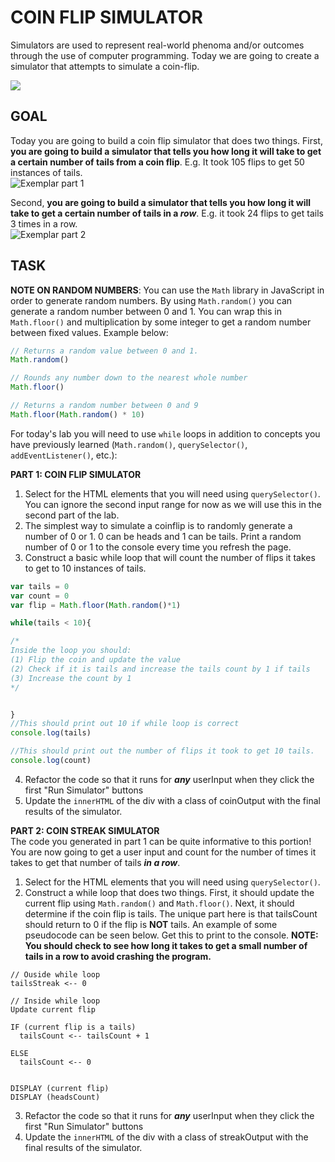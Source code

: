 COIN FLIP SIMULATOR
=================
Simulators are used to represent real-world phenoma and/or outcomes through the use of computer programming. Today we are going to create a simulator that attempts to simulate a coin-flip.

![](https://media.giphy.com/media/10bv4HhibS9nZC/giphy.gif)

GOAL
------------
Today you are going to build a coin flip simulator that does two things. First, **you are going to build a simulator that tells you how long it will take to get a certain number of tails from a coin flip**. E.g. It took 105 flips to get 50 instances of tails.  
![Exemplar part 1](https://media.giphy.com/media/lMBwBnupOq0luDMwhn/giphy.gif)

Second, **you are going to build a simulator that tells you how long it will take to get a certain number of tails in a *row***. E.g. it took 24 flips to get tails 3 times in a row.  
![Exemplar part 2](https://media.giphy.com/media/Qa5F17uDi7LFTyHiMy/giphy.gif)

TASK
------------
**NOTE ON RANDOM NUMBERS**: You can use the `Math` library in JavaScript in order to generate random numbers. By using `Math.random()` you can generate a random number between 0 and 1. You can wrap this in `Math.floor()` and multiplication by some integer to get a random number between fixed values. Example below: 
```javascript
// Returns a random value between 0 and 1.
Math.random()

// Rounds any number down to the nearest whole number
Math.floor()

// Returns a random number between 0 and 9
Math.floor(Math.random() * 10)
```

For today's lab you will need to use `while` loops in addition to concepts you have previously learned (`Math.random()`, `querySelector()`, `addEventListener()`, etc.):

**PART 1: COIN FLIP SIMULATOR**  
1. Select for the HTML elements that you will need using `querySelector()`. You can ignore the second input range for now as we will use this in the second part of the lab.
2. The simplest way to simulate a coinflip is to randomly generate a number of 0 or 1. 0 can be heads and 1 can be tails. Print a random number of 0 or 1 to the console every time you refresh the page.
3. Construct a basic while loop that will count the number of flips it takes to get to 10 instances of tails. 
```javascript
var tails = 0
var count = 0
var flip = Math.floor(Math.random()*1)

while(tails < 10){

/*
Inside the loop you should: 
(1) Flip the coin and update the value
(2) Check if it is tails and increase the tails count by 1 if tails
(3) Increase the count by 1 
*/


}
//This should print out 10 if while loop is correct
console.log(tails)

//This should print out the number of flips it took to get 10 tails.
console.log(count)
```
4. Refactor the code so that it runs for ***any*** userInput when they click the first "Run Simulator" buttons
5. Update the `innerHTML` of the div with a class of coinOutput with the final results of the simulator.

**PART 2: COIN STREAK SIMULATOR**  
The code you generated in part 1 can be quite informative to this portion! You are now going to get a user input and count for the number of times it takes to get that number of tails ***in a row***.
1. Select for the HTML elements that you will need using `querySelector()`. 
2. Construct a while loop that does two things. First, it should update the current flip using `Math.random()` and `Math.floor()`. Next, it should determine if the coin flip is tails. The unique part here is that tailsCount should return to 0 if the flip is **NOT** tails. An example of some pseudocode can be seen below. Get this to print to the console. **NOTE: You should check to see how long it takes to get a small number of tails in a row to avoid crashing the program.**
```
// Ouside while loop
tailsStreak <-- 0

// Inside while loop  
Update current flip

IF (current flip is a tails)
  tailsCount <-- tailsCount + 1
  
ELSE
  tailsCount <-- 0
  
  
DISPLAY (current flip)
DISPLAY (headsCount)
```
3. Refactor the code so that it runs for ***any*** userInput when they click the first "Run Simulator" buttons
4. Update the `innerHTML` of the div with a class of streakOutput with the final results of the simulator.
